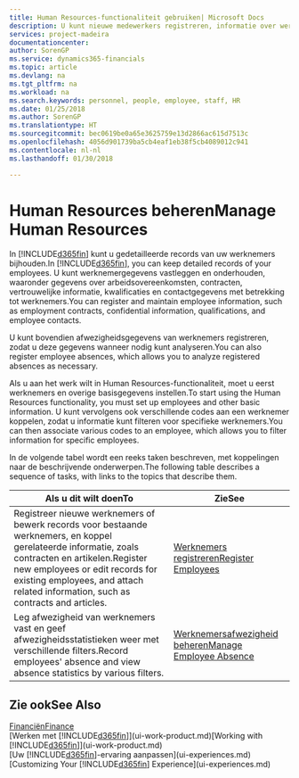 ```yaml
---
title: Human Resources-functionaliteit gebruiken| Microsoft Docs
description: U kunt nieuwe medewerkers registreren, informatie over werknemers bewerken en afwezigheid registreren en analyseren.
services: project-madeira
documentationcenter: 
author: SorenGP
ms.service: dynamics365-financials
ms.topic: article
ms.devlang: na
ms.tgt_pltfrm: na
ms.workload: na
ms.search.keywords: personnel, people, employee, staff, HR
ms.date: 01/25/2018
ms.author: SorenGP
ms.translationtype: HT
ms.sourcegitcommit: bec0619be0a65e3625759e13d2866ac615d7513c
ms.openlocfilehash: 4056d901739ba5cb4eaf1eb38f5cb4089012c941
ms.contentlocale: nl-nl
ms.lasthandoff: 01/30/2018

---
```

# <a name="manage-human-resources"></a><span data-ttu-id="2ef34-103">Human Resources beheren</span><span class="sxs-lookup"><span data-stu-id="2ef34-103">Manage Human Resources</span></span>
<span data-ttu-id="2ef34-104">In [!INCLUDE[d365fin](includes/d365fin_md.md)] kunt u gedetailleerde records van uw werknemers bijhouden.</span><span class="sxs-lookup"><span data-stu-id="2ef34-104">In [!INCLUDE[d365fin](includes/d365fin_md.md)], you can keep detailed records of your employees.</span></span> <span data-ttu-id="2ef34-105">U kunt werknemergegevens vastleggen en onderhouden, waaronder gegevens over arbeidsovereenkomsten, contracten, vertrouwelijke informatie, kwalificaties en contactgegevens met betrekking tot werknemers.</span><span class="sxs-lookup"><span data-stu-id="2ef34-105">You can register and maintain employee information, such as employment contracts, confidential information, qualifications, and employee contacts.</span></span>

<span data-ttu-id="2ef34-106">U kunt bovendien afwezigheidsgegevens van werknemers registreren, zodat u deze gegevens wanneer nodig kunt analyseren.</span><span class="sxs-lookup"><span data-stu-id="2ef34-106">You can also register employee absences, which allows you to analyze registered absences as necessary.</span></span>

<span data-ttu-id="2ef34-107">Als u aan het werk wilt in Human Resources-functionaliteit, moet u eerst werknemers en overige basisgegevens instellen.</span><span class="sxs-lookup"><span data-stu-id="2ef34-107">To start using the Human Resources functionality, you must set up employees and other basic information.</span></span> <span data-ttu-id="2ef34-108">U kunt vervolgens ook verschillende codes aan een werknemer koppelen, zodat u informatie kunt filteren voor specifieke werknemers.</span><span class="sxs-lookup"><span data-stu-id="2ef34-108">You can then associate various codes to an employee, which allows you to filter information for specific employees.</span></span>

<span data-ttu-id="2ef34-109">In de volgende tabel wordt een reeks taken beschreven, met koppelingen naar de beschrijvende onderwerpen.</span><span class="sxs-lookup"><span data-stu-id="2ef34-109">The following table describes a sequence of tasks, with links to the topics that describe them.</span></span>

| <span data-ttu-id="2ef34-110">Als u dit wilt doen</span><span class="sxs-lookup"><span data-stu-id="2ef34-110">To</span></span> | <span data-ttu-id="2ef34-111">Zie</span><span class="sxs-lookup"><span data-stu-id="2ef34-111">See</span></span> |
| --- | --- |
| <span data-ttu-id="2ef34-112">Registreer nieuwe werknemers of bewerk records voor bestaande werknemers, en koppel gerelateerde informatie, zoals contracten en artikelen.</span><span class="sxs-lookup"><span data-stu-id="2ef34-112">Register new employees or edit records for existing employees, and attach related information, such as contracts and articles.</span></span> |[<span data-ttu-id="2ef34-113">Werknemers registreren</span><span class="sxs-lookup"><span data-stu-id="2ef34-113">Register Employees</span></span>](hr-how-register-employees.md) |
| <span data-ttu-id="2ef34-114">Leg afwezigheid van werknemers vast en geef afwezigheidsstatistieken weer met verschillende filters.</span><span class="sxs-lookup"><span data-stu-id="2ef34-114">Record employees' absence and view absence statistics by various filters.</span></span> |[<span data-ttu-id="2ef34-115">Werknemersafwezigheid beheren</span><span class="sxs-lookup"><span data-stu-id="2ef34-115">Manage Employee Absence</span></span>](hr-how-manage-absence.md) |

## <a name="see-also"></a><span data-ttu-id="2ef34-116">Zie ook</span><span class="sxs-lookup"><span data-stu-id="2ef34-116">See Also</span></span>
[<span data-ttu-id="2ef34-117">Financiën</span><span class="sxs-lookup"><span data-stu-id="2ef34-117">Finance</span></span>](finance.md)  
<span data-ttu-id="2ef34-118">[Werken met [!INCLUDE[d365fin](includes/d365fin_md.md)]](ui-work-product.md)</span><span class="sxs-lookup"><span data-stu-id="2ef34-118">[Working with [!INCLUDE[d365fin](includes/d365fin_md.md)]](ui-work-product.md)</span></span>  
<span data-ttu-id="2ef34-119">[Uw [!INCLUDE[d365fin](includes/d365fin_md.md)]-ervaring aanpassen](ui-experiences.md)</span><span class="sxs-lookup"><span data-stu-id="2ef34-119">[Customizing Your [!INCLUDE[d365fin](includes/d365fin_md.md)] Experience](ui-experiences.md)</span></span>        


